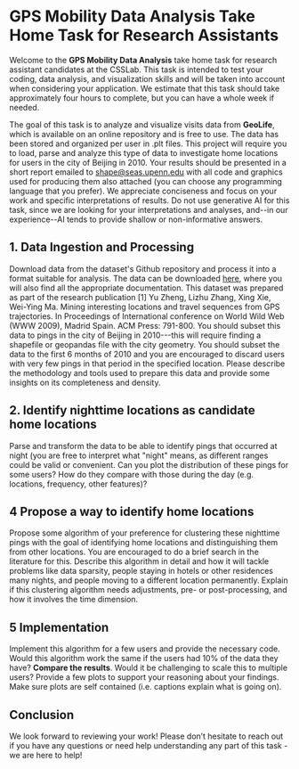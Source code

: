 
# GPS Mobility Data Analysis Take Home Task for Research Assistants

Welcome to the **GPS Mobility Data Analysis** take home task for research assistant candidates at the CSSLab. This task is intended to test your coding, data analysis, and visualization skills and will be taken into account when considering your application. We estimate that this task should take approximately four hours to complete, but you can have a whole week if needed. 

The goal of this task is to analyze and visualize visits data from **GeoLife**, which is available on an online repository and is free to use. The data has been stored and organized per user in .plt files. This project will require you to load, parse and analyze this type of data to investigate home locations for users in the city of Beijing in 2010. Your results should be presented in a short report emailed to shape@seas.upenn.edu with all code and graphics used for producing them also attached (you can choose any programming language that you prefer). We appreciate conciseness and focus on your work and specific interpretations of results. Do not use generative AI for this task, since we are looking for your interpretations and analyses, and--in our experience--AI tends to provide shallow or non-informative answers. 

## 1. Data Ingestion and Processing 
Download data from the dataset's Github repository and process it into a format suitable for analysis. The data can be downloaded [here](https://www.microsoft.com/en-us/download/details.aspx?id=52367), where you will also find all the appropriate documentation. This dataset was prepared as part of the research publication [1] Yu Zheng, Lizhu Zhang, Xing Xie, Wei-Ying Ma. Mining interesting locations and travel sequences from GPS trajectories. In Proceedings of International conference on World Wild Web (WWW 2009), Madrid Spain. ACM Press: 791-800. You should subset this data to pings in the city of Beijing in 2010---this will require finding a shapefile or geopandas file with the city geometry. You should subset the data to the first 6 months of 2010 and you are encouraged to discard users with very few pings in that period in the specified location. Please describe the methodology and tools used to prepare this data and provide some insights on its completeness and density. 

## 2. Identify nighttime locations as candidate home locations
Parse and transform the data to be able to identify pings that occurred at night (you are free to interpret what "night" means, as different ranges could be valid or convenient. Can you plot the distribution of these pings for some users? How do they compare with those during the day (e.g. locations, frequency, other features)?

## 4 Propose a way to identify home locations
Propose some algorithm of your preference for clustering these nighttime pings with the goal of identifying home locations and distinguishing them from other locations. You are encouraged to do a brief search in the literature for this. Describe this algorithm in detail and how it will tackle problems like data sparsity, people staying in hotels or other residences many nights, and people moving to a different location permanently. Explain if this clustering algorithm needs adjustments, pre- or post-processing, and how it involves the time dimension. 

## 5 Implementation
Implement this algorithm for a few users and provide the necessary code. Would this algorithm work the same if the users had 10% of the data they have? **Compare the results**. Would it be challenging to scale this to multiple users? Provide a few plots to support your reasoning about your findings. Make sure plots are self contained (i.e. captions explain what is going on).

## Conclusion 
We look forward to reviewing your work! Please don’t hesitate to reach out if you have any questions or need help understanding any part of this task - we are here to help!

